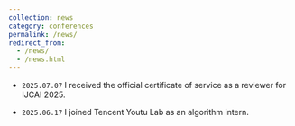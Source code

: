 ```yaml
---
collection: news
category: conferences
permalink: /news/
redirect_from: 
  - /news/
  - /news.html
---
```


- `2025.07.07` I received the official certificate of service as a reviewer for IJCAI 2025.

- `2025.06.17` I joined Tencent Youtu Lab as an algorithm intern.